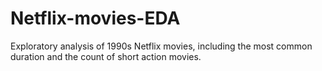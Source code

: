 # Netflix-movies-EDA
Exploratory analysis of 1990s Netflix movies, including the most common duration and the count of short action movies.

